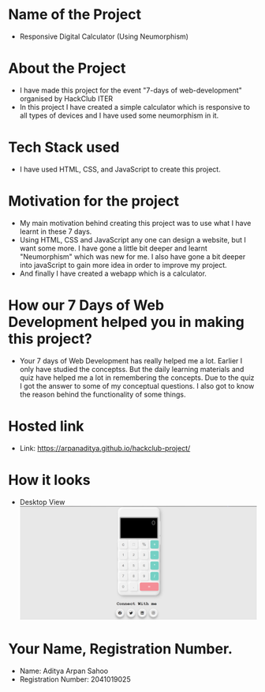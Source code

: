 # Name of the Project
- Responsive Digital Calculator (Using Neumorphism)

# About the Project
- I have made this project for the event "7-days of web-development" organised by HackClub ITER
- In this project I have created a simple calculator which is responsive to all types of devices and I have used some neumorphism in it.

# Tech Stack used 
- I have used HTML, CSS, and JavaScript to create this project.

# Motivation for the project
- My main motivation behind creating this project was to use what I have learnt in these 7 days.
- Using HTML, CSS and JavaScript any one can design a website, but I want some more. I have gone a little bit deeper and learnt "Neumorphism" which was new for me. I also have gone a bit deeper into javaScript to gain more idea in order to improve my project.
- And finally I have created a webapp which is a calculator. 

# How our 7 Days of Web Development helped you in making this project?
- Your 7 days of Web Development has really helped me a lot. Earlier I only have studied the conceptss. But the daily learning materials and quiz have helped me a lot in remembering the concepts. Due to the quiz I got the answer to some of my conceptual questions. I also got to know the reason behind the functionality of some things.

# Hosted link
- Link: https://arpanaditya.github.io/hackclub-project/

# How it looks
- Desktop View
 ![Desktop View](img/pc-view.png)

# Your Name, Registration Number.
- Name: Aditya Arpan Sahoo
- Registration Number: 2041019025
